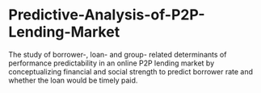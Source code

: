 # Predictive-Analysis-of-P2P-Lending-Market
The study of borrower-, loan- and group- related determinants of performance predictability in an online P2P lending market by conceptualizing financial and social strength to predict borrower rate and whether the loan would be timely paid.

